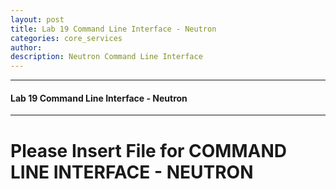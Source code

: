 ```yaml
---
layout: post
title: Lab 19 Command Line Interface - Neutron
categories: core_services
author: 
description: Neutron Command Line Interface
---
```

* * *
#### Lab 19 Command Line Interface - Neutron 
* * *

# Please Insert File for COMMAND LINE INTERFACE - NEUTRON

